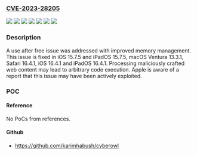 ### [CVE-2023-28205](https://cve.mitre.org/cgi-bin/cvename.cgi?name=CVE-2023-28205)
![](https://img.shields.io/static/v1?label=Product&message=Safari&color=blue)
![](https://img.shields.io/static/v1?label=Product&message=iOS%20and%20iPadOS&color=blue)
![](https://img.shields.io/static/v1?label=Product&message=macOS&color=blue)
![](https://img.shields.io/static/v1?label=Version&message=13.3%3C%2013.3%20&color=brighgreen)
![](https://img.shields.io/static/v1?label=Version&message=15.7%3C%2015.7%20&color=brighgreen)
![](https://img.shields.io/static/v1?label=Version&message=16.4%3C%2016.4%20&color=brighgreen)
![](https://img.shields.io/static/v1?label=Vulnerability&message=Processing%20maliciously%20crafted%20web%20content%20may%20lead%20to%20arbitrary%20code%20execution.%20Apple%20is%20aware%20of%20a%20report%20that%20this%20issue%20may%20have%20been%20actively%20exploited.&color=brighgreen)

### Description

A use after free issue was addressed with improved memory management. This issue is fixed in iOS 15.7.5 and iPadOS 15.7.5, macOS Ventura 13.3.1, Safari 16.4.1, iOS 16.4.1 and iPadOS 16.4.1. Processing maliciously crafted web content may lead to arbitrary code execution. Apple is aware of a report that this issue may have been actively exploited.

### POC

#### Reference
No PoCs from references.

#### Github
- https://github.com/karimhabush/cyberowl

